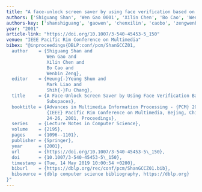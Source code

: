 ```yaml
---
title: "A face-unlock screen saver by using face verification based on identity-specific subspaces"
authors: ['Shiguang Shan', 'Wen Gao 0001', 'Xilin Chen', 'Bo Cao', 'Wenbin Zeng']
authors-key: ['shanshiguang', 'gaowen', 'chenxilin', 'caobo', 'zengwenbin']
year: "2001"
article-link: "https://doi.org/10.1007/3-540-45453-5_150"
venue: "IEEE Pacific Rim Conference on Multimedia"
bibex: "@inproceedings{DBLP:conf/pcm/ShanGCCZ01,
  author    = {Shiguang Shan and
               Wen Gao and
               Xilin Chen and
               Bo Cao and
               Wenbin Zeng},
  editor    = {Heung{-}Yeung Shum and
               Mark Liao and
               Shih{-}Fu Chang},
  title     = {A Face-Unlock Screen Saver by Using Face Verification Based on Identity-Specific
               Subspaces},
  booktitle = {Advances in Multimedia Information Processing - {PCM} 2001, Second
               {IEEE} Pacific Rim Conference on Multimedia, Bejing, China, October
               24-26, 2001, Proceedings},
  series    = {Lecture Notes in Computer Science},
  volume    = {2195},
  pages     = {1096--1101},
  publisher = {Springer},
  year      = {2001},
  url       = {https://doi.org/10.1007/3-540-45453-5\_150},
  doi       = {10.1007/3-540-45453-5\_150},
  timestamp = {Tue, 14 May 2019 10:00:54 +0200},
  biburl    = {https://dblp.org/rec/conf/pcm/ShanGCCZ01.bib},
  bibsource = {dblp computer science bibliography, https://dblp.org}
}"
---
```


